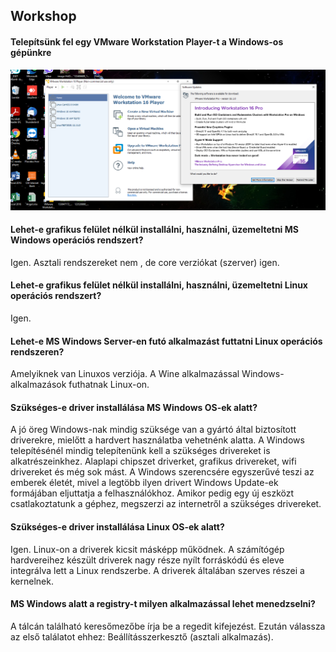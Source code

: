
## Workshop


#### Telepítsünk fel egy VMware Workstation Player-t a Windows-os gépünkre
![Kép](../img/vmware.png)
#### Lehet-e grafikus felület nélkül installálni, használni, üzemeltetni MS Windows operációs rendszert?
Igen. Asztali rendszereket nem , de core verziókat (szerver) igen.
#### Lehet-e grafikus felület nélkül installálni, használni, üzemeltetni Linux operációs rendszert?
Igen.
#### Lehet-e MS Windows Server-en futó alkalmazást futtatni Linux operációs rendszeren?
Amelyiknek van Linuxos verziója. 
A Wine alkalmazással Windows-alkalmazások futhatnak Linux-on.
#### Szükséges-e driver installálása MS Windows OS-ek alatt?
A jó öreg Windows-nak mindig szüksége van a gyártó által biztosított driverekre, mielőtt a hardvert használatba vehetnénk alatta. 
A Windows telepítésénél mindig telepítenünk kell a szükséges drivereket is alkatrészeinkhez. 
Alaplapi chipszet driverket, grafikus drivereket, wifi drivereket és még sok mást. 
A Windows szerencsére egyszerűvé teszi az emberek életét, mivel a legtöbb ilyen drivert Windows Update-ek formájában eljuttatja a felhasználókhoz. 
Amikor pedig egy új eszközt csatlakoztatunk a géphez, megszerzi az internetről a szükséges drivereket.

#### Szükséges-e driver installálása Linux OS-ek alatt?
Igen. Linux-on a driverek kicsit másképp működnek. 
A számítógép hardvereihez készült driverek nagy része nyílt forráskódú és eleve integrálva lett a Linux rendszerbe. 
A driverek általában szerves részei a kernelnek.
#### MS Windows alatt a registry-t milyen alkalmazással lehet menedzselni?
A tálcán található keresőmezőbe írja be a regedit kifejezést. Ezután válassza az első találatot ehhez: Beállításszerkesztő (asztali alkalmazás).
